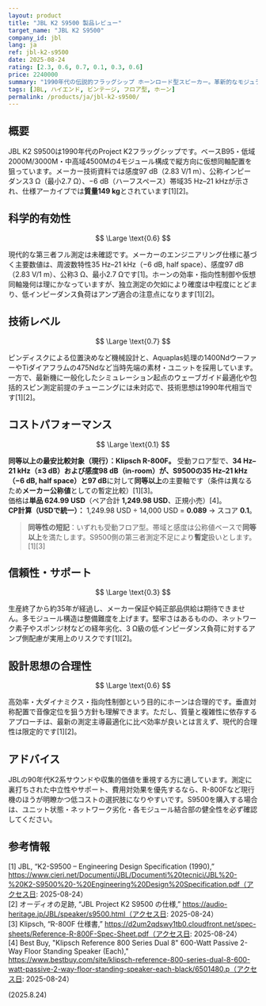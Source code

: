 ```yaml
---
layout: product
title: "JBL K2 S9500 製品レビュー"
target_name: "JBL K2 S9500"
company_id: jbl
lang: ja
ref: jbl-k2-s9500
date: 2025-08-24
rating: [2.3, 0.6, 0.7, 0.1, 0.3, 0.6]
price: 2240000
summary: "1990年代の伝説的フラッグシップ ホーンロード型スピーカー。革新的なモジュラー設計だが、現代的な測定データとメーカーサポートが不足"
tags: [JBL, ハイエンド, ビンテージ, フロア型, ホーン]
permalink: /products/ja/jbl-k2-s9500/
---
```

## 概要

JBL K2 S9500は1990年代のProject K2フラッグシップです。ベースB95・低域2000M/3000M・中高域4500Mの4モジュール構成で縦方向に仮想同軸配置を狙っています。メーカー技術資料では感度97 dB（2.83 V/1 m）、公称インピーダンス3 Ω（最小2.7 Ω）、−6 dB（ハーフスペース）帯域35 Hz–21 kHzが示され、仕様アーカイブでは**質量149 kg**とされています[1][2]。

## 科学的有効性

$$ \Large \text{0.6} $$

現代的な第三者フル測定は未確認です。メーカーのエンジニアリング仕様に基づく主要数値は、周波数特性35 Hz–21 kHz（−6 dB, half space）、感度97 dB（2.83 V/1 m）、公称3 Ω、最小2.7 Ωです[1]。ホーンの効率・指向性制御や仮想同軸幾何は理にかなっていますが、独立測定の欠如により確度は中程度にとどまり、低インピーダンス負荷はアンプ適合の注意点になります[1][2]。

## 技術レベル

$$ \Large \text{0.7} $$

ピンディスクによる位置決めなど機械設計と、Aquaplas処理の1400NdウーファーやTiダイアフラムの475Ndなど当時先端の素材・ユニットを採用しています。一方で、最新機に一般化したシミュレーション起点のウェーブガイド最適化や包括的スピン測定前提のチューニングには未対応で、技術思想は1990年代相当です[1][2]。

## コストパフォーマンス

$$ \Large \text{0.1} $$

**同等以上の最安比較対象（現行）：Klipsch R-800F。** 受動フロア型で、**34 Hz–21 kHz（±3 dB）**および**感度98 dB（in-room）**が、S9500の**35 Hz–21 kHz（−6 dB, half space）**と**97 dB**に対して**同等以上**の主要軸です（条件は異なるため**メーカー公称値**としての暫定比較）[1][3]。  
価格は**単品 624.99 USD**（ペア合計 **1,249.98 USD**、正規小売）[4]。  
**CP計算（USDで統一）：** 1,249.98 USD ÷ 14,000 USD = **0.089** → スコア **0.1**。

> **同等性の短記**：いずれも受動フロア型。帯域と感度は公称値ベースで**同等以上**を満たします。S9500側の第三者測定不足により**暫定**扱いとします。[1][3]

## 信頼性・サポート

$$ \Large \text{0.3} $$

生産終了から約35年が経過し、メーカー保証や純正部品供給は期待できません。多モジュール構造は整備難度を上げます。堅牢さはあるものの、ネットワーク素子やスポンジ材などの経年劣化、3 Ω級の低インピーダンス負荷に対するアンプ側配慮が実用上のリスクです[1][2]。

## 設計思想の合理性

$$ \Large \text{0.6} $$

高効率・大ダイナミクス・指向性制御という目的にホーンは合理的です。垂直対称配置で音像定位を狙う方針も理解できます。ただし、質量と複雑性に依存するアプローチは、最新の測定主導最適化に比べ効率が良いとは言えず、現代的合理性は限定的です[1][2]。

## アドバイス

JBLの90年代K2系サウンドや収集的価値を重視する方に適しています。測定に裏打ちされた中立性やサポート、費用対効果を優先するなら、R-800Fなど現行機のほうが明瞭かつ低コストの選択肢になりやすいです。S9500を購入する場合は、ユニット状態・ネットワーク劣化・各モジュール結合部の健全性を必ず確認してください。

## 参考情報

[1] JBL, “K2-S9500 – Engineering Design Specification (1990),” https://www.cieri.net/Documenti/JBL/Documenti%20tecnici/JBL%20-%20K2-S9500%20-%20Engineering%20Design%20Specification.pdf（アクセス日: 2025-08-24）  
[2] オーディオの足跡, “JBL Project K2 S9500 の仕様,” https://audio-heritage.jp/JBL/speaker/s9500.html（アクセス日: 2025-08-24）  
[3] Klipsch, “R-800F 仕様書,” https://d2um2qdswy1tb0.cloudfront.net/spec-sheets/Reference-R-800F-Spec-Sheet.pdf（アクセス日: 2025-08-24）  
[4] Best Buy, "Klipsch Reference 800 Series Dual 8" 600-Watt Passive 2-Way Floor Standing Speaker (Each)," https://www.bestbuy.com/site/klipsch-reference-800-series-dual-8-600-watt-passive-2-way-floor-standing-speaker-each-black/6501480.p（アクセス日: 2025-08-24）

(2025.8.24)

